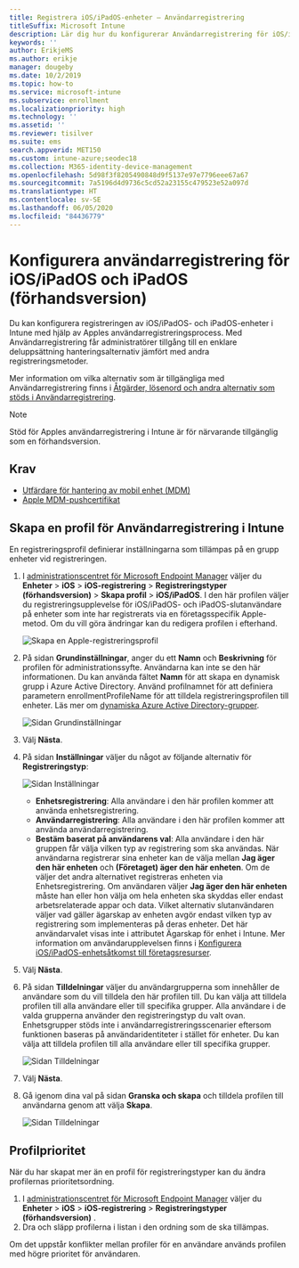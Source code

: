 ```yaml
---
title: Registrera iOS/iPadOS-enheter – Användarregistrering
titleSuffix: Microsoft Intune
description: Lär dig hur du konfigurerar Användarregistrering för iOS/iPadOS och iPadOS.
keywords: ''
author: ErikjeMS
ms.author: erikje
manager: dougeby
ms.date: 10/2/2019
ms.topic: how-to
ms.service: microsoft-intune
ms.subservice: enrollment
ms.localizationpriority: high
ms.technology: ''
ms.assetid: ''
ms.reviewer: tisilver
ms.suite: ems
search.appverid: MET150
ms.custom: intune-azure;seodec18
ms.collection: M365-identity-device-management
ms.openlocfilehash: 5d98f3f8205490848d9f5137e97e7796eee67a67
ms.sourcegitcommit: 7a5196d4d9736c5cd52a23155c479523e52a097d
ms.translationtype: HT
ms.contentlocale: sv-SE
ms.lasthandoff: 06/05/2020
ms.locfileid: "84436779"
---
```

# <a name="set-up-iosipados-and-ipados-user-enrollment-preview"></a>Konfigurera användarregistrering för iOS/iPadOS och iPadOS (förhandsversion)

Du kan konfigurera registreringen av iOS/iPadOS- och iPadOS-enheter i Intune med hjälp av Apples användarregistreringsprocess. Med Användarregistrering får administratörer tillgång till en enklare deluppsättning hanteringsalternativ jämfört med andra registreringsmetoder.

Mer information om vilka alternativ som är tillgängliga med Användarregistrering finns i [Åtgärder, lösenord och andra alternativ som stöds i Användarregistrering](ios-user-enrollment-supported-actions.md).

> [!NOTE]
> Stöd för Apples användarregistrering i Intune är för närvarande tillgänglig som en förhandsversion.

## <a name="prerequisites"></a>Krav
- [Utfärdare för hantering av mobil enhet (MDM)](../fundamentals/mdm-authority-set.md)
- [Apple MDM-pushcertifikat](apple-mdm-push-certificate-get.md)

## <a name="create-a-user-enrollment-profile-in-intune"></a>Skapa en profil för Användarregistrering i Intune

En registreringsprofil definierar inställningarna som tillämpas på en grupp enheter vid registreringen. 

1. I [administrationscentret för Microsoft Endpoint Manager](https://go.microsoft.com/fwlink/?linkid=2109431) väljer du **Enheter** > **iOS** > **iOS-registrering** > **Registreringstyper (förhandsversion)**  > **Skapa profil** > **iOS/iPadOS**. I den här profilen väljer du registreringsupplevelse för iOS/iPadOS- och iPadOS-slutanvändare på enheter som inte har registrerats via en företagsspecifik Apple-metod. Om du vill göra ändringar kan du redigera profilen i efterhand.

    ![Skapa en Apple-registreringsprofil](./media/ios-user-enrollment/create-profile.png)

2. På sidan **Grundinställningar**, anger du ett **Namn** och **Beskrivning** för profilen för administrationssyfte. Användarna kan inte se den här informationen. Du kan använda fältet **Namn** för att skapa en dynamisk grupp i Azure Active Directory. Använd profilnamnet för att definiera parametern enrollmentProfileName för att tilldela registreringsprofilen till enheter. Läs mer om [dynamiska Azure Active Directory-grupper](https://docs.microsoft.com/azure/active-directory/active-directory-groups-dynamic-membership-azure-portal#rules-for-devices).

    ![Sidan Grundinställningar](./media/ios-user-enrollment/basics-page.png)

3. Välj **Nästa**.

4. På sidan **Inställningar** väljer du något av följande alternativ för **Registreringstyp**:

    ![Sidan Inställningar](./media/ios-user-enrollment/settings-page.png)

    - **Enhetsregistrering**: Alla användare i den här profilen kommer att använda enhetsregistrering.
    - **Användarregistrering**: Alla användare i den här profilen kommer att använda användarregistrering.
    - **Bestäm baserat på användarens val**: Alla användare i den här gruppen får välja vilken typ av registrering som ska användas. När användarna registrerar sina enheter kan de välja mellan **Jag äger den här enheten** och **(Företaget) äger den här enheten**. Om de väljer det andra alternativet registreras enheten via Enhetsregistrering. Om användaren väljer **Jag äger den här enheten** måste han eller hon välja om hela enheten ska skyddas eller endast arbetsrelaterade appar och data. Vilket alternativ slutanvändaren väljer vad gäller ägarskap av enheten avgör endast vilken typ av registrering som implementeras på deras enheter. Det här användarvalet visas inte i attributet Ägarskap för enhet i Intune. Mer information om användarupplevelsen finns i [Konfigurera iOS/iPadOS-enhetsåtkomst till företagsresurser](https://docs.microsoft.com/mem/intune/user-help/enroll-your-device-in-intune-macos-cp).
    
5. Välj **Nästa**.

6. På sidan **Tilldelningar** väljer du användargrupperna som innehåller de användare som du vill tilldela den här profilen till. Du kan välja att tilldela profilen till alla användare eller till specifika grupper. Alla användare i de valda grupperna använder den registreringstyp du valt ovan. Enhetsgrupper stöds inte i användarregistreringsscenarier eftersom funktionen baseras på användaridentiteter i stället för enheter. Du kan välja att tilldela profilen till alla användare eller till specifika grupper.

    ![Sidan Tilldelningar](./media/ios-user-enrollment/assignments-page.png)

7. Välj **Nästa**.

8. Gå igenom dina val på sidan **Granska och skapa** och tilldela profilen till användarna genom att välja **Skapa**.

    ![Sidan Tilldelningar](./media/ios-user-enrollment/assignments-page.png)


## <a name="profile-priority"></a>Profilprioritet

När du har skapat mer än en profil för registreringstyper kan du ändra profilernas prioritetsordning.

1. I [administrationscentret för Microsoft Endpoint Manager](https://go.microsoft.com/fwlink/?linkid=2109431) väljer du **Enheter** > **iOS** > **iOS-registrering** > **Registreringstyper (förhandsversion)** .
2. Dra och släpp profilerna i listan i den ordning som de ska tillämpas.

Om det uppstår konflikter mellan profiler för en användare används profilen med högre prioritet för användaren.



